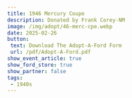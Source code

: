 ```yaml
---
title: 1946 Mercury Coupe
description: Donated by Frank Corey-NM
image: /img/adopt/46-merc-cpe.webp
date: 2025-02-26
button: 
 text: Download The Adopt-A-Ford Form
 url: /pdf/Adopt-A-Ford.pdf
show_event_article: true
show_ford_store: true
show_partner: false
tags: 
 - 1940s
---
```



